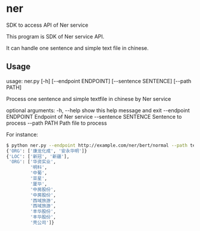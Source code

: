 # ner

SDK to access API of Ner service

This program is SDK of Ner service API.  

It can handle one sentence and simple text file in chinese. 

## Usage
usage: ner.py [-h] [--endpoint ENDPOINT] [--sentence SENTENCE] [--path PATH]

Process one sentence and simple textfile in chinese by Ner service

optional arguments:
  -h, --help           show this help message and exit
  --endpoint ENDPOINT  Endpoint of Ner service
  --sentence SENTENCE  Sentence to process
  --path PATH          Path file to process
  
  
For instance:  
```bash
$ python ner.py --endpoint http://example.com/ner/bert/normal --path test.txt --sentence '康龙化成(03759)拟续聘安永华明为2020年度境内会计师事 务所'
{'ORG': ['康龙化成', '安永华明']}
{'LOC': ['新冠', '新疆'],
 'ORG': ['华资实业',
         '明科',
         '中葡',
         '亚星',
         '厦华',
         '中房股份',
         '中房股份',
         '西域旅游',
         '西域旅游',
         '丰华股份',
         '丰华股份',
         '壳公司']}
```
